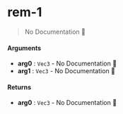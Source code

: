 # rem\-1

> No Documentation 🚧

#### Arguments

- **arg0** : `Vec3` \- No Documentation 🚧
- **arg1** : `Vec3` \- No Documentation 🚧

#### Returns

- **arg0** : `Vec3` \- No Documentation 🚧